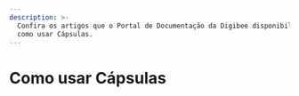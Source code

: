 ```yaml
---
description: >-
  Confira os artigos que o Portal de Documentação da Digibee disponibiliza sobre
  como usar Cápsulas.
---
```


# Como usar Cápsulas

